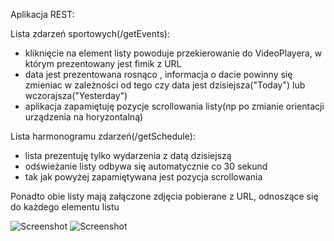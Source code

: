 Aplikacja REST:

Lista zdarzeń sportowych(/getEvents):
* kliknięcie na element listy powoduje przekierowanie do VideoPlayera, w którym prezentowany jest fimik z URL
* data jest prezentowana rosnąco , informacja o dacie powinny się zmieniac w zależności od tego czy data jest dzisiejsza("Today") lub wczorajsza("Yesterday")
* aplikacja zapamiętuję pozycje scrollowania listy(np po zmianie orientacji urządzenia na horyzontalną)

Lista harmonogramu zdarzeń(/getSchedule):
* lista prezentuję tylko wydarzenia z datą dzisiejszą
* odświeżanie listy odbywa się automatycznie co 30 sekund
* tak jak powyżej zapamiętywana jest pozycja scrollowania

Ponadto obie listy mają załączone zdjęcia pobierane z URL, odnoszące się do każdego elementu listu

![Screenshot](https://i.postimg.cc/13qdJRN9/img1.jpg=250x250) ![Screenshot](https://i.postimg.cc/CKCQpvNX/img3.jpg=250x250)

